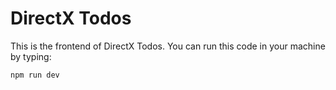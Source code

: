 # DirectX Todos

This is the frontend of DirectX Todos. You can run this code in your machine by typing:

```
npm run dev
```
